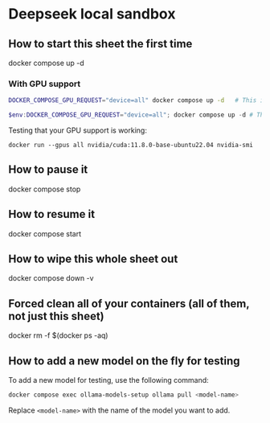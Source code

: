
# Deepseek local sandbox

## How to start this sheet the first time

docker compose up -d

### With GPU support

```bash
DOCKER_COMPOSE_GPU_REQUEST="device=all" docker compose up -d   # This is for Linux/macOS
```

```powershell
$env:DOCKER_COMPOSE_GPU_REQUEST="device=all"; docker compose up -d # This is for Windows/Powershell
```

Testing that your GPU support is working:

```
docker run --gpus all nvidia/cuda:11.8.0-base-ubuntu22.04 nvidia-smi
```

## How to pause it

docker compose stop

## How to resume it

docker compose start

## How to wipe this whole sheet out

docker compose down -v

## Forced clean all of your containers (all of them, not just this sheet)

docker rm -f $(docker ps -aq)

## How to add a new model on the fly for testing

To add a new model for testing, use the following command:

```bash
docker compose exec ollama-models-setup ollama pull <model-name>
```

Replace `<model-name>` with the name of the model you want to add.